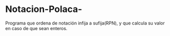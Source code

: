 # Notacion-Polaca-
Programa que ordena de notación infija a sufija(RPN), y que calcula su valor en caso de que sean enteros.
